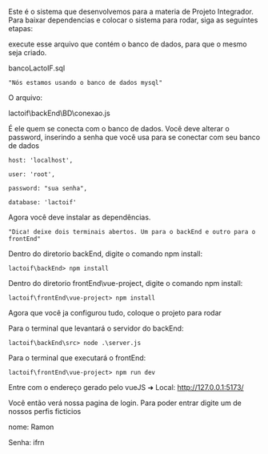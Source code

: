 Este é o sistema que desenvolvemos para a materia de Projeto Integrador.
Para baixar dependencias e colocar o sistema para rodar, siga as seguintes etapas:

execute esse arquivo que contém o banco de dados, para que o mesmo seja criado.

bancoLactoIF.sql

    "Nós estamos usando o banco de dados mysql"




O arquivo:

lactoif\backEnd\BD\conexao.js

É ele quem se conecta com o banco de dados. Você deve alterar o password, inserindo a senha que você usa para se conectar com seu banco de dados

    host: 'localhost',
    
    user: 'root',
    
    password: "sua senha",
    
    database: 'lactoif'
    
 
Agora você deve instalar as dependências.

    "Dica! deixe dois terminais abertos. Um para o backEnd e outro para o frontEnd"

Dentro do diretorio backEnd, digite o comando npm install:

    lactoif\backEnd> npm install

Dentro do diretorio frontEnd\vue-project, digite o comando npm install:

    lactoif\frontEnd\vue-project> npm install


Agora que você ja configurou tudo, coloque o projeto para rodar


Para o terminal que levantará o servidor do backEnd:

    lactoif\backEnd\src> node .\server.js

Para o terminal que executará o frontEnd:

    lactoif\frontEnd\vue-project> npm run dev



Entre com o endereço gerado pelo vueJS
  ➜  Local:   http://127.0.0.1:5173/
  
  
  
Você então verá nossa pagina de login. Para poder entrar digite um de nossos perfis ficticios

nome: Ramon 

Senha: ifrn

